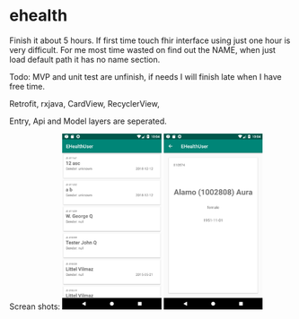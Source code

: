 # ehealth

Finish it about 5 hours. If first time touch fhir interface using just one hour is very difficult.
For me most time wasted on find out the NAME, when just load default path it has no name section.

Todo: MVP and unit test are unfinish, if needs I will finish late when I have free time.

Retrofit, rxjava, CardView, RecyclerView,

Entry, Api and Model layers are seperated.

Screan shots:
<img src="https://github.com/EricConnect/ehealth/blob/master/arts/Screenshot_1544151961.png" heigh="35%" width="35%"> <img src="https://github.com/EricConnect/ehealth/blob/master/arts/Screenshot_1544151971.png" heigh="35%" width="35%">


